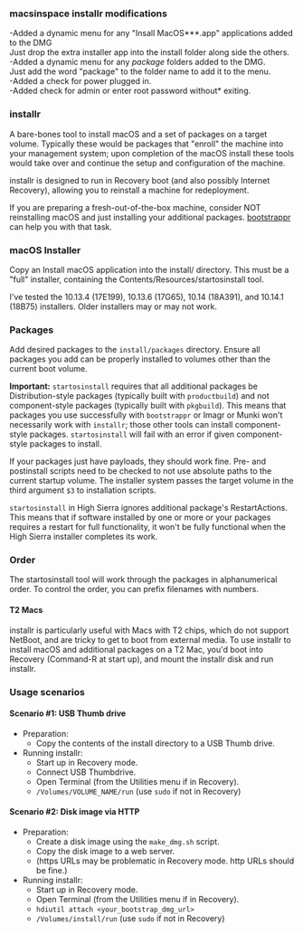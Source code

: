 ### macsinspace installr modifications

-Added a dynamic menu for any "Insall MacOS***.app" applications added to the DMG<br>
 Just drop the extra installer app into the install folder along side the others.<br>
-Added a dynamic menu for any *package* folders added to the DMG. <br>
 Just add the word "package" to the folder name to add it to the menu.<br>
-Added a check for power plugged in.<br>
-Added check for admin or enter root password without* exiting.<br>

### installr

A bare-bones tool to install macOS and a set of packages on a target volume.
Typically these would be packages that "enroll" the machine into your management system; upon completion of the macOS install these tools would take over and continue the setup and configuration of the machine.

installr is designed to run in Recovery boot (and also possibly Internet Recovery), allowing you to reinstall a machine for redeployment.

If you are preparing a fresh-out-of-the-box machine, consider NOT reinstalling macOS and just installing your additional packages. [bootstrappr](https://github.com/munki/bootstrappr) can help you with that task. 

### macOS Installer

Copy an Install macOS application into the install/ directory. This must be a "full" installer, containing the Contents/Resources/startosinstall tool.

I've tested the 10.13.4 (17E199), 10.13.6 (17G65), 10.14 (18A391), and 10.14.1 (18B75) installers. Older installers may or may not work.

### Packages

Add desired packages to the `install/packages` directory. Ensure all packages you add can be properly installed to volumes other than the current boot volume.

**Important:** `startosinstall` requires that all additional packages be Distribution-style packages (typically built with `productbuild`) and not component-style packages (typically built with `pkgbuild`). This means that packages you use successfully with `bootstrappr` or Imagr or Munki won't necessarily work with `installr`; those other tools can install component-style packages. `startosinstall` will fail with an error if given component-style packages to install.

If your packages just have payloads, they should work fine. Pre- and postinstall scripts need to be checked to not use absolute paths to the current startup volume. The installer system passes the target volume in the third argument `$3` to installation scripts.

`startosinstall` in High Sierra ignores additional package's RestartActions. This means that if software installed by one or more or your packages requires a restart for full functionality, it won't be fully functional when the High Sierra installer completes its work.

### Order

The startosinstall tool will work through the packages in alphanumerical order. To control the order, you can prefix filenames with numbers.

#### T2 Macs

installr is particularly useful with Macs with T2 chips, which do not support NetBoot, and are tricky to get to boot from external media. To use installr to install macOS and additional packages on a T2 Mac, you'd boot into Recovery (Command-R at start up), and mount the installr disk and run installr.

### Usage scenarios

#### Scenario #1: USB Thumb drive

* Preparation:
  * Copy the contents of the install directory to a USB Thumb drive.
* Running installr:
  * Start up in Recovery mode.
  * Connect USB Thumbdrive.
  * Open Terminal (from the Utilities menu if in Recovery).
  * `/Volumes/VOLUME_NAME/run` (use `sudo` if not in Recovery)

#### Scenario #2: Disk image via HTTP

* Preparation:
  * Create a disk image using the `make_dmg.sh` script.
  * Copy the disk image to a web server.
  * (https URLs may be problematic in Recovery mode. http URLs should be fine.)
* Running installr:
  * Start up in Recovery mode.
  * Open Terminal (from the Utilities menu if in Recovery).
  * `hdiutil attach <your_bootstrap_dmg_url>`
  * `/Volumes/install/run` (use `sudo` if not in Recovery)

